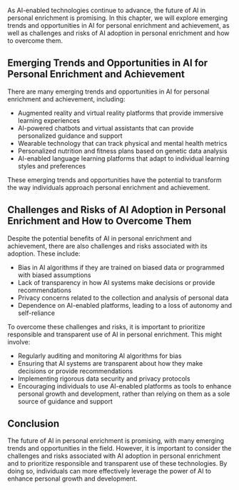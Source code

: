 
As AI-enabled technologies continue to advance, the future of AI in personal enrichment is promising. In this chapter, we will explore emerging trends and opportunities in AI for personal enrichment and achievement, as well as challenges and risks of AI adoption in personal enrichment and how to overcome them.

Emerging Trends and Opportunities in AI for Personal Enrichment and Achievement
-------------------------------------------------------------------------------

There are many emerging trends and opportunities in AI for personal enrichment and achievement, including:

* Augmented reality and virtual reality platforms that provide immersive learning experiences
* AI-powered chatbots and virtual assistants that can provide personalized guidance and support
* Wearable technology that can track physical and mental health metrics
* Personalized nutrition and fitness plans based on genetic data analysis
* AI-enabled language learning platforms that adapt to individual learning styles and preferences

These emerging trends and opportunities have the potential to transform the way individuals approach personal enrichment and achievement.

Challenges and Risks of AI Adoption in Personal Enrichment and How to Overcome Them
-----------------------------------------------------------------------------------

Despite the potential benefits of AI in personal enrichment and achievement, there are also challenges and risks associated with its adoption. These include:

* Bias in AI algorithms if they are trained on biased data or programmed with biased assumptions
* Lack of transparency in how AI systems make decisions or provide recommendations
* Privacy concerns related to the collection and analysis of personal data
* Dependence on AI-enabled platforms, leading to a loss of autonomy and self-reliance

To overcome these challenges and risks, it is important to prioritize responsible and transparent use of AI in personal enrichment. This might involve:

* Regularly auditing and monitoring AI algorithms for bias
* Ensuring that AI systems are transparent about how they make decisions or provide recommendations
* Implementing rigorous data security and privacy protocols
* Encouraging individuals to use AI-enabled platforms as tools to enhance personal growth and development, rather than relying on them as a sole source of guidance and support

Conclusion
----------

The future of AI in personal enrichment is promising, with many emerging trends and opportunities in the field. However, it is important to consider the challenges and risks associated with AI adoption in personal enrichment and to prioritize responsible and transparent use of these technologies. By doing so, individuals can more effectively leverage the power of AI to enhance personal growth and development.

